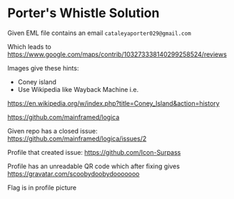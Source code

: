# Porter's Whistle Solution

Given EML file contains an email `cataleyaporter029@gmail.com`

Which leads to https://www.google.com/maps/contrib/103273338140299258524/reviews

Images give these hints:

-   Coney island
-   Use Wikipedia like Wayback Machine i.e.

https://en.wikipedia.org/w/index.php?title=Coney_Island&action=history

https://github.com/mainframed/logica

Given repo has a closed issue: https://github.com/mainframed/logica/issues/2

Profile that created issue: https://github.com/Icon-Surpass

Profile has an unreadable QR code which after fixing gives https://gravatar.com/scoobydoobydooooooo

Flag is in profile picture
